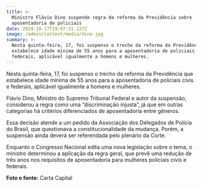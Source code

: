 ```yaml
---
title: >-
  Ministro Flávio Dino suspende regra da reforma da Previdência sobre
  aposentadoria de policiais
date: 2024-10-17T19:07:31.127Z
image: /admin/content/media/dino.jpg
summary: >-
  Nesta quinta-feira, 17, foi suspenso o trecho da reforma da Previdência que
  estabelece idade mínima de 55 anos para a aposentadoria de policiais civis e
  federais, aplicável igualmente a homens e mulheres.
---
```

Nesta quinta-feira, 17, foi suspenso o trecho da reforma da Previdência que estabelece idade mínima de 55 anos para a aposentadoria de policiais civis e federais, aplicável igualmente a homens e mulheres.

Flávio Dino, Ministro do Supremo Tribunal Federal e autor da suspensão, considerou a regra como uma “discriminação injusta”, já que em outras categorias há critérios diferenciados de aposentadoria entre gêneros.

Essa decisão atende a um pedido da Associação dos Delegados de Polícia do Brasil, que questionava a constitucionalidade da mudança. Porém, a suspensão ainda deverá ser referendada pelo plenário da Corte.

Enquanto o Congresso Nacional edita uma nova legislação sobre o tema, o ministro determinou a aplicação da regra geral, que prevê uma redução de três anos nos requisitos de aposentadoria para mulheres policiais civis e federais.

**Foto e fonte:** Carta Capital
